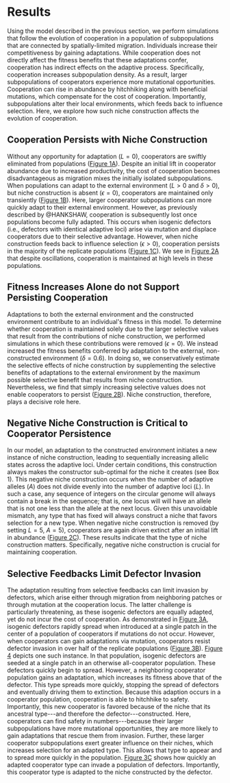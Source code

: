 
# Results

Using the model described in the previous section, we perform simulations that follow the evolution of cooperation in a population of subpopulations that are connected by spatially-limited migration.
Individuals increase their competitiveness by gaining adaptations.
While cooperation does not directly affect the fitness benefits that these adaptations confer, cooperation has indirect effects on the adaptive process.
Specifically, cooperation increases subpopulation density.
As a result, larger subpopulations of cooperators experience more mutational opportunities. 
Cooperation can rise in abundance by hitchhiking along with beneficial mutations, which compensate for the cost of cooperation.
Importantly, subpopulations alter their local environments, which feeds back to influence selection.
Here, we explore how such niche construction affects the evolution of cooperation.


## Cooperation Persists with Niche Construction

Without any opportunity for adaptation ($L=0$), cooperators are swiftly eliminated from populations ([Figure 1A](#fig1)).
Despite an initial lift in cooperator abundance due to increased productivity, the cost of cooperation becomes disadvantageous as migration mixes the initially isolated subpopulations.
When populations can adapt to the external environment ($L > 0$ and $\delta > 0$), but niche construction is absent ($\epsilon=0$), cooperators are maintained only transiently ([Figure 1B](#fig1)).
Here, larger cooperator subpopulations can more quickly adapt to their external environment.
However, as previously described by @HANKSHAW, cooperation is subsequently lost once populations become fully adapted.
This occurs when isogenic defectors (i.e., defectors with identical adaptive loci) arise via mutation and displace cooperators due to their selective advantage.
However, when niche construction feeds back to influence selection ($\epsilon > 0$), cooperation persists in the majority of the replicate populations ([Figure 1C](#fig1)).
We see in [Figure 2A](#fig2) that despite oscillations, cooperation is maintained at high levels in these populations.


## Fitness Increases Alone do not Support Persisting Cooperation

Adaptations to both the external environment and the constructed environment contribute to an individual's fitness in this model.
To determine whether cooperation is maintained solely due to the larger selective values that result from the contributions of niche construction, we performed simulations in which these contributions were removed ($\epsilon=0$).
We instead increased the fitness benefits conferred by adaptation to the external, non-constructed environment ($\delta=0.6)$.
In doing so, we conservatively estimate the selective effects of niche construction by supplementing the selective benefits of adaptations to the external environment by the maximum possible selective benefit that results from niche construction.
Nevertheless, we find that simply increasing selective values does not enable cooperators to persist ([Figure 2B](#fig2)).
Niche construction, therefore, plays a decisive role here.


## Negative Niche Construction is Critical to Cooperator Persistence

In our model, an adaptation to the constructed environment initiates a new instance of niche construction, leading to sequentially increasing allelic states across the adaptive loci.
Under certain conditions, this construction always makes the constructor sub-optimal for the niche it creates (see Box 1).
This negative niche construction occurs when the number of adaptive alleles ($A$) does not divide evenly into the number of adaptive loci ($L$).
In such a case, any sequence of integers on the circular genome will always contain a break in the sequence; that is, one locus will will have an allele that is not one less than the allele at the next locus.
Given this unavoidable mismatch, any type that has fixed will always construct a niche that favors selection for a new type.
When negative niche construction is removed (by setting $L=5$, $A=5$), cooperators are again driven extinct after an initial lift in abundance ([Figure 2C](#fig2)).
These results indicate that the type of niche construction matters. Specifically, negative niche construction is crucial for maintaining cooperation.


## Selective Feedbacks Limit Defector Invasion

The adaptation resulting from selective feedbacks can limit invasion by defectors, which arise either through migration from neighboring patches or through mutation at the cooperation locus.
The latter challenge is particularly threatening, as these isogenic defectors are equally adapted, yet do not incur the cost of cooperation.
As demonstrated in [Figure 3A](#fig3), isogenic defectors rapidly spread when introduced at a single patch in the center of a population of cooperators if mutations do not occur.
However, when cooperators can gain adaptations via mutation, cooperators resist defector invasion in over half of the replicate populations ([Figure 3B](#fig3)).
[Figure 4](#fig4) depicts one such instance.
In that population, isogenic defectors are seeded at a single patch in an otherwise all-cooperator population.
These defectors quickly begin to spread.
However, a neighboring cooperator population gains an adaptation, which increases its fitness above that of the defector.
This type spreads more quickly, stopping the spread of defectors and eventually driving them to extinction.
Because this adaption occurs in a cooperator population, cooperation is able to hitchhike to safety.
Importantly, this new cooperator is favored because of the niche that its ancestral type---and therefore the defector---constructed.
Here, cooperators can find safety in numbers---because their larger subpopulations have more mutational opportunities, they are more likely to gain adaptations that rescue them from invasion.
Further, these larger cooperator subpopulations exert greater influence on their niches, which increases selection for an adapted type.
This allows that type to appear and to spread more quickly in the population.
[Figure 3C](#fig3) shows how quickly an adapted cooperator type can invade a population of defectors.
Importantly, this cooperator type is adapted to the niche constructed by the defector.


